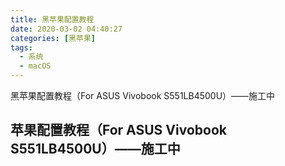 ```yaml
---
title: 黑苹果配置教程
date: 2020-03-02 04:40:27
categories: [黑苹果] 
tags:
  - 系统
  - macOS
---
```


黑苹果配置教程（For ASUS Vivobook S551LB4500U）——施工中

<!-- more -->

## 苹果配置教程（For ASUS Vivobook S551LB4500U）——施工中

